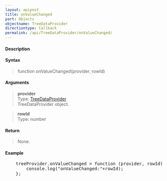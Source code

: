 ```yaml
---
layout: apipost
title: onValueChanged
part: Objects
objectname: TreeDataProvider
directiontype: Callback
permalink: /api/TreeDataProvider/onValueChanged/
---
```



#### Description

> 

#### Syntax

> function onValueChanged(provider, rowId)  

#### Arguments

> **provider**  
> Type: [TreeDataProvider](/api/TreeDataProvider/)  
> TreeDataProvider object.  

> **rowId**  
> Type: number  

#### Return

> None.  

#### Example

<pre class="prettyprint">
    treeProvider.onValueChanged = function (provider, rowId) {
        console.log("onValueChanged:"+rowId);
    };
</pre>


